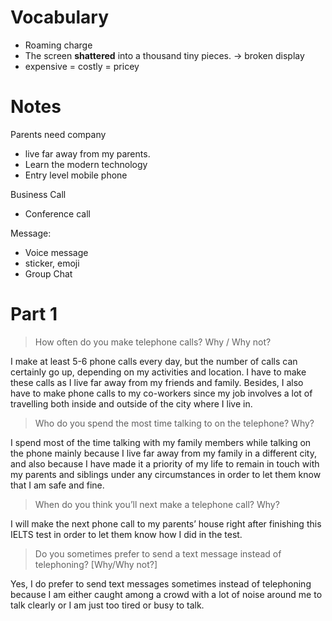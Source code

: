 Vocabulary
===========

- Roaming charge
- The screen **shattered** into a thousand tiny pieces. -> broken display
- expensive = costly = pricey

Notes
=====

Parents need company
- live far away from my parents.
- Learn the modern technology
- Entry level mobile phone

Business Call
- Conference call

Message:
- Voice message
- sticker, emoji
- Group Chat


Part 1
========

> How often do you make telephone calls? Why / Why not?

I make at least 5-6 phone calls every day, but the number of calls can certainly go up, depending on my activities and location. I have to make these calls as I live far away from my friends and family. Besides, I also have to make phone calls to my co-workers since my job involves a lot of travelling both inside and outside of the city where I live in.

> Who do you spend the most time talking to on the telephone? Why?

I spend most of the time talking with my family members while talking on the phone mainly because I live far away from my family in a different city, and also because I have made it a priority of my life to remain in touch with my parents and siblings under any circumstances in order to let them know that I am safe and fine.

> When do you think you’ll next make a telephone call? Why?

I will make the next phone call to my parents’ house right after finishing this IELTS test in order to let them know how I did in the test.

> Do you sometimes prefer to send a text message instead of telephoning? [Why/Why not?]

Yes, I do prefer to send text messages sometimes instead of telephoning because I am either caught among a crowd with a lot of noise around me to talk clearly or I am just too tired or busy to talk.